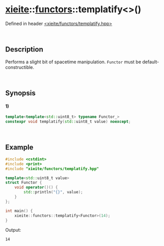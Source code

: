 # [xieite](../../xieite.md)\:\:[functors](../../functors.md)\:\:templatify\<\>\(\)
Defined in header [<xieite/functors/templatify.hpp>](../../../include/xieite/functors/templatify.hpp)

&nbsp;

## Description
Performs a slight bit of spacetime manipulation. `Functor` must be default-constructible.

&nbsp;

## Synopsis
#### 1)
```cpp
template<template<std::uint8_t> typename Functor_>
constexpr void templatify(std::uint8_t value) noexcept;
```

&nbsp;

## Example
```cpp
#include <cstdint>
#include <print>
#include "xieite/functors/templatify.hpp"

template<std::uint8_t value>
struct Functor {
    void operator()() {
        std::println("{}", value);
    }
};

int main() {
    xieite::functors::templatify<Functor>(14);
}
```
Output:
```
14
```
